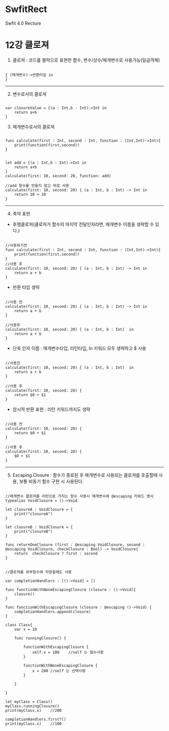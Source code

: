 # SwfitRect
Swfit 4.0 Recture

12강 클로져
===========
1. 클로져 : 코드를 블럭으로 표현한 함수, 변수/상수/매개변수로 사용가능(일급객체)
<pre><code>
{ (매개변수)->반환타입 in
}
</pre></code>
* * *
2. 변수로서의 클로져
<pre><code>
var closureValue = {(a : Int,b : Int)->Int in
    return a+b
}
</pre></code>
3. 매개변수로서의 클로져
<pre><code>
func calculate(first : Int, second : Int, function : (Int,Int)->Int){
    print(function(first,second))
}


let add = {(a : Int,b : Int)->Int in
    return a+b
}
calculate(first: 10, second: 20, function: add)

//add 함수를 만들지 않고 바로 사용
calculate(first: 10, second: 20) { (a : Int, b : Int) -> Int in
    return 10 + 20
}
</pre></code>
* * *
4. 축약 표현
* 후행클로져(클로져가 함수의 마지막 전달인자라면, 매개변수 이름을 생략할 수 있다.)
<pre><code>
//사용하기전
func calculate(first : Int, second : Int, function : (Int,Int)->Int){
    print(function(first,second))
}
//사용 후
calculate(first: 10, second: 20) { (a : Int, b : Int) -> Int in
    return a + b
}
</pre></code>
* 반환 타입 생략
<pre><code>
//사용 전
calculate(first: 10, second: 20) { (a : Int, b : Int) -> Int in
    return a + b
}

//사용후
calculate(first: 10, second: 20) { (a : Int, b : Int)  in
    return a + b
}
</pre></code>
* 단축 인자 이름 : 매개변수타입, 리턴타입, In 키워드 모두 생략하고 $ 사용
<pre><code>
//사용전
calculate(first: 10, second: 20) { (a : Int, b : Int)  in
    return a + b
}

//사용 후
calculate(first: 10, second: 20) {
    return $0 + $1
}
</pre></code>
* 암시적 반환 표현 : 리턴 키워드까지도 생략
<pre><code>
//사용 전
calculate(first: 10, second: 20) {
    return $0 + $1
}

//사용 후
calculate(first: 10, second: 20) {
    $0 + $1
}
</pre></code>
* * *
5. Escaping Closure : 함수가 종료된 후 매개변수로 사용되는 클로져를 호출할때 사용, 보통 비동기 함수 구현 시 사용된다.
<pre><code>
//매개변수 클로져를 리턴으로 가지는 함수 사용시 매개변수에 @escaping 키워드 명시
typealias VoidClosure = ()->Void

let closureA : VoidClosure = {
    print("closureA")
}

let closureB : VoidClosure = {
    print("closureB")
}

func returnOneClosure (first : @escaping VoidClosure, second : @escaping VoidClosure, checkClosure : Bool) -> VoidClosure{
    return  checkClosure ? first : second
}
</pre></code>

<pre><code>
//클로져를 외부함수에 저장힐때도 사용

var completionHandlers : [()->Void] = []

func functionWithNoneEscapingClosure (closure : ()->Void){
    closure()
}

func functionWithEscapingClosure (closure : @escaping ()->Void) {
    completionHandlers.append(closure)
}

class Class{
    var x = 10
    
    func runningClosure() {
        
        functionWithEscapingClosure {
            self.x = 100    //self 는 필수사항
        }
        
        functionWithNoneEscapingClosure {
            x = 200 //self 는 선택사항
        }

    }

}

let myClass = Class()
myClass.runningClosure()
print(myClass.x)    //200

completionHandlers.first?()
print(myClass.x)    //100
</pre></code>
